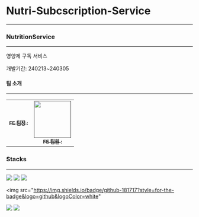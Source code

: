 # Nutri-Subcscription-Service

---
### NutritionService
---
영양제 구독 서비스

개발기간: 240213~240305

#### 팀 소개
---

<table>
  <tbody>
    <tr>
      <td align="center"><a href=""><img src="width="100px;" alt=""/><br /><sub><b>FE 팀장 : </b></sub></a><br /></td>
      <td align="center"><a href=""><img src="" width="100px;" alt=""/><br /><sub><b>FE 팀원 : </b></sub></a><br /></td>
      </tr>
  </tbody>
</table>

### Stacks
---

<img src="https://img.shields.io/badge/java-007396?style=for-the-badge&logo=java&logoColor=white">

<img src="https://img.shields.io/badge/mysql-4479A1?style=for-the-badge&logo=mysql&logoColor=white">

<img src="https://img.shields.io/badge/springboot-6DB33F?style=for-the-badge&logo=springboot&logoColor=white">

<img src="https://img.shields.io/badge/github-181717?style=for-the-badge&logo=github&logoColor=white"

<img src="https://img.shields.io/badge/git-F05032?style=for-the-badge&logo=git&logoColor=white">

<img src="https://img.shields.io/badge/gradle-02303A?style=for-the-badge&logo=gradle&logoColor=white">


